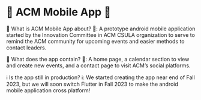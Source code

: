 # 📱 ACM Mobile App 📱
🔔 What is ACM Mobile App about? 🔔: A prototype android mobile application started by the Innovation Committee in ACM CSULA organization to serve to remind the ACM community
for upcoming events and easier methods to contact leaders.

📅 What does the app contain? 📅: A home page, a calendar section to view and create new events, and a contact page to visit ACM’s social platforms.

ℹ️ Is the app still in production? ℹ️: We started creating the app near end of Fall 2023, but we will soon switch Flutter in Fall 2023 to make the android mobile application
cross platform!

